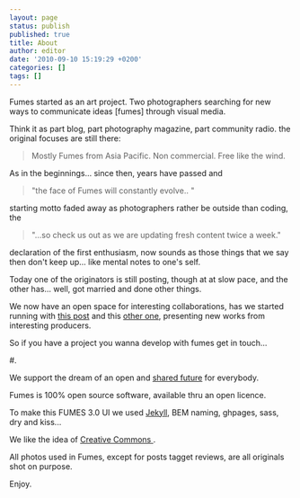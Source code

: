 ```yaml
---
layout: page
status: publish
published: true
title: About
author: editor
date: '2010-09-10 15:19:29 +0200'
categories: []
tags: []
---
```

Fumes started as an art project. Two photographers searching for new ways to communicate ideas [fumes] through visual media.  

Think it as part blog, part photography magazine, part community radio.
the original focuses are still there:

<blockquote>Mostly Fumes from Asia Pacific. Non commercial. Free like the wind.</blockquote>

As in the beginnings... since then, years have passed and  

<blockquote>"the face of Fumes will constantly evolve.. "</blockquote>

starting motto faded away as photographers rather be outside than coding, the

<blockquote>"...so check us out as we are updating fresh content twice a week."</blockquote>

declaration of the first enthusiasm, now sounds as those things that we say then don't keep up... like mental notes to one's self.

Today one of the originators is still posting, though at at slow pace, and the other has... well, got married and done other things.

We now have an open space for interesting collaborations, has we started running with <a href="http://dev.fumes/art/consider-the-weight-of-air" title="Consider the Weight of air">this post</a> and this <a href="http://dev.fumes/art/bali-graffiti" title="Bali graffiti">other one</a>, presenting new works from interesting producers.

So if you have a project you wanna develop with fumes get in touch...

#.

We support the dream of an open and <a title="Hey, try to translate Fumes magazine to Thai language, click here!" href="https://translate.google.it/translate?sl=en&tl=th&js=y&prev=_t&hl=en&ie=UTF-8&u=http%3A%2F%2Ffumes.junglestar.org&edit-text=">shared future</a> for everybody.

Fumes is 100% open source software, available thru an open licence.

To make this FUMES 3.0 UI we used <a title="Jekyll" href="http://jekyllrb.com" target="_blank">Jekyll</a>, BEM naming, ghpages, sass, dry and kiss...

We like the idea of <a href="http://en.wikipedia.org/wiki/Creative_commons" target="_blank">Creative Commons
 </a>.

All photos used in Fumes, except for posts tagget reviews, are all originals shot on purpose.  

Enjoy.  
